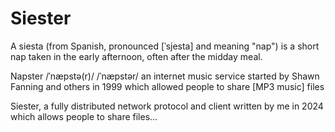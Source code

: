 
# Siester

A siesta (from Spanish, pronounced [ˈsjesta] and meaning "nap") is a short nap taken in the early afternoon, often after the midday meal.

Napster /ˈnæpstə(r)/ /ˈnæpstər/ ​an internet music service started by Shawn Fanning and others in 1999 which allowed people to share [MP3 music] files

Siester, a fully distributed network protocol and client written by me in 2024 which allows people to share files...


